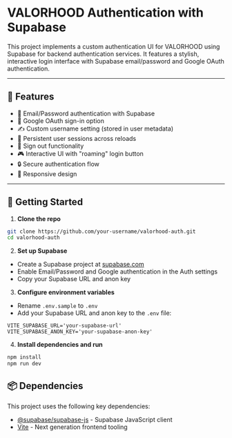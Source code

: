 # VALORHOOD Authentication with Supabase

This project implements a custom authentication UI for VALORHOOD using Supabase for backend authentication services. It features a stylish, interactive login interface with Supabase email/password and Google OAuth authentication.

---

## 🔧 Features

- 🔐 Email/Password authentication with Supabase
- 🔑 Google OAuth sign-in option
- ✍️ Custom username setting (stored in user metadata)
- 💾 Persistent user sessions across reloads
- 👋 Sign out functionality
- 🎮 Interactive UI with "roaming" login button
- 🔒 Secure authentication flow
- 📱 Responsive design

---

## 🚀 Getting Started

1. **Clone the repo**

```bash
git clone https://github.com/your-username/valorhood-auth.git
cd valorhood-auth
```

2. **Set up Supabase**

- Create a Supabase project at [supabase.com](https://supabase.com)
- Enable Email/Password and Google authentication in the Auth settings
- Copy your Supabase URL and anon key

3. **Configure environment variables**

- Rename `.env.sample` to `.env`
- Add your Supabase URL and anon key to the `.env` file:

```
VITE_SUPABASE_URL='your-supabase-url'
VITE_SUPABASE_ANON_KEY='your-supabase-anon-key'
```

4. **Install dependencies and run**

```bash
npm install
npm run dev
```

## 📦 Dependencies

This project uses the following key dependencies:

- [@supabase/supabase-js](https://github.com/supabase/supabase-js) - Supabase JavaScript client
- [Vite](https://vitejs.dev/) - Next generation frontend tooling
